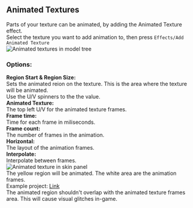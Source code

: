 ## Animated Textures
Parts of your texture can be animated, by adding the Animated Texture effect.  
Select the texture you want to add animation to, then press `Effects/Add Animated Texture`  
![Animated textures in model tree](https://github.com/tom5454/CustomPlayerModels/wiki/images/animated_tree.png)  
### Options:
**Region Start & Region Size:**  
Sets the animated reion on the texture. This is the area where the texture will be animated.  
Use the U/V spinners to the the value.  
**Animated Texture:**  
The top left U/V for the animated texture frames.  
**Frame time:**  
Time for each frame in miliseconds.  
**Frame count:**  
The number of frames in the animation.  
**Horizontal:**  
The layout of the animation frames.  
**Interpolate:**  
Interpolate between frames.  
![Animated texture in skin panel](https://github.com/tom5454/CustomPlayerModels/wiki/images/animated_tex.png)  
The yellow region will be animated. The white area are the animation frames.  
Example project: [Link](https://github.com/tom5454/CustomPlayerModels/raw/master/examples/animated_texture.cpmproject)  
The animated region shouldn't overlap with the animated texture frames area. This will cause visual glitches in-game.